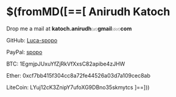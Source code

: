 $(fromMD([==[
Anirudh Katoch
==============
Drop me a mail at **katoch.anirudh**<small style="font-size: 10; color : #818181">(at)</small>**gmail**<small style="font-size: 10; color : #818181">(dot)</small>**com**  

GitHub: [Luca-spopo](https://www.github.com/Luca-spopo)

PayPal: [spopo](https://www.paypal.me/spopo)

BTC: 1EgmjpJUxuYfZjRkVfXxsC82apibe4zJHW

Ether: 0xcf7bb415f304cc8a72fe44526a03d7a109cec8ab

LiteCoin: LYuj12cK3ZnipY7ufoXG9DBno35skmytcs
]==]))